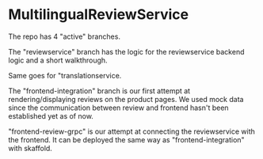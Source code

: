 # MultilingualReviewService

The repo has 4 "active" branches.

The "reviewservice" branch has the logic for the reviewservice backend logic and a short walkthrough.

Same goes for "translationservice.

The "frontend-integration" branch is our first attempt at rendering/displaying reviews on the product pages. 
We used mock data since the communication between review and frontend hasn't been established yet as of now.

"frontend-review-grpc" is our attempt at connecting the reviewservice with the frontend. 
It can be deployed the same way as "frontend-integration" with skaffold. 
